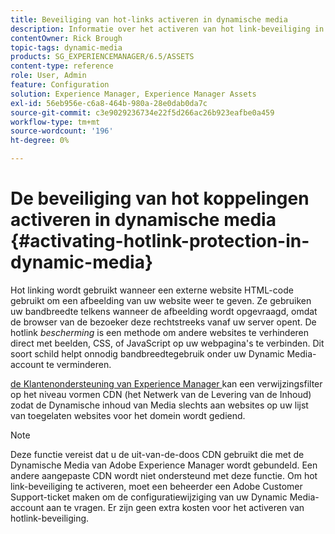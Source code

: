```yaml
---
title: Beveiliging van hot-links activeren in dynamische media
description: Informatie over het activeren van hot link-beveiliging in Dynamic Media.
contentOwner: Rick Brough
topic-tags: dynamic-media
products: SG_EXPERIENCEMANAGER/6.5/ASSETS
content-type: reference
role: User, Admin
feature: Configuration
solution: Experience Manager, Experience Manager Assets
exl-id: 56eb956e-c6a8-464b-980a-28e0dab0da7c
source-git-commit: c3e9029236734e22f5d266ac26b923eafbe0a459
workflow-type: tm+mt
source-wordcount: '196'
ht-degree: 0%

---
```


# De beveiliging van hot koppelingen activeren in dynamische media {#activating-hotlink-protection-in-dynamic-media}

Hot linking wordt gebruikt wanneer een externe website HTML-code gebruikt om een afbeelding van uw website weer te geven. Ze gebruiken uw bandbreedte telkens wanneer de afbeelding wordt opgevraagd, omdat de browser van de bezoeker deze rechtstreeks vanaf uw server opent. De hotlink *bescherming* is een methode om andere websites te verhinderen direct met beelden, CSS, of JavaScript op uw webpagina&#39;s te verbinden. Dit soort schild helpt onnodig bandbreedtegebruik onder uw Dynamic Media-account te verminderen.

[ de Klantenondersteuning van Experience Manager ](https://experienceleague.adobe.com/?support-solution=Experience+Manager#support) kan een verwijzingsfilter op het niveau vormen CDN (het Netwerk van de Levering van de Inhoud) zodat de Dynamische inhoud van Media slechts aan websites op uw lijst van toegelaten websites voor het domein wordt gediend.

>[!NOTE]
>
>Deze functie vereist dat u de uit-van-de-doos CDN gebruikt die met de Dynamische Media van Adobe Experience Manager wordt gebundeld. Een andere aangepaste CDN wordt niet ondersteund met deze functie. Om hot link-beveiliging te activeren, moet een beheerder een Adobe Customer Support-ticket maken om de configuratiewijziging van uw Dynamic Media-account aan te vragen. Er zijn geen extra kosten voor het activeren van hotlink-beveiliging.
